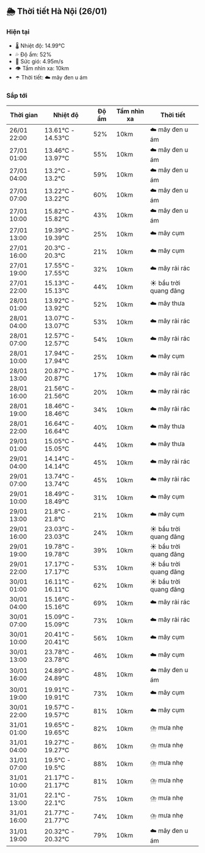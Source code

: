 ## 🌦️ Thời tiết Hà Nội (26/01)

### Hiện tại

- 🌡️ Nhiệt độ: 14.99℃
- 💦 Độ ẩm: 52%
- 💨 Sức gió: 4.95m/s
- 👁️ Tầm nhìn xa: 10km
- ☂️ Thời tiết: ☁️ mây đen u ám

### Sắp tới

| Thời gian | Nhiệt độ | Độ ẩm | Tầm nhìn xa | Thời tiết |
| --- | --- | --- | --- | --- |
| 26/01 22:00 | 13.61℃ - 14.53℃ | 52% | 10km | ☁️ mây đen u ám |
| 27/01 01:00 | 13.46℃ - 13.97℃ | 55% | 10km | ☁️ mây đen u ám |
| 27/01 04:00 | 13.2℃ - 13.2℃ | 59% | 10km | ☁️ mây đen u ám |
| 27/01 07:00 | 13.22℃ - 13.22℃ | 60% | 10km | ☁️ mây đen u ám |
| 27/01 10:00 | 15.82℃ - 15.82℃ | 43% | 10km | ☁️ mây đen u ám |
| 27/01 13:00 | 19.39℃ - 19.39℃ | 25% | 10km | ☁️ mây cụm |
| 27/01 16:00 | 20.3℃ - 20.3℃ | 21% | 10km | ☁️ mây cụm |
| 27/01 19:00 | 17.55℃ - 17.55℃ | 32% | 10km | ☁️ mây rải rác |
| 27/01 22:00 | 15.13℃ - 15.13℃ | 44% | 10km | ☀️ bầu trời quang đãng |
| 28/01 01:00 | 13.92℃ - 13.92℃ | 52% | 10km | ☁️ mây thưa |
| 28/01 04:00 | 13.07℃ - 13.07℃ | 53% | 10km | ☁️ mây rải rác |
| 28/01 07:00 | 12.57℃ - 12.57℃ | 54% | 10km | ☁️ mây rải rác |
| 28/01 10:00 | 17.94℃ - 17.94℃ | 25% | 10km | ☁️ mây cụm |
| 28/01 13:00 | 20.87℃ - 20.87℃ | 17% | 10km | ☁️ mây rải rác |
| 28/01 16:00 | 21.56℃ - 21.56℃ | 20% | 10km | ☁️ mây rải rác |
| 28/01 19:00 | 18.46℃ - 18.46℃ | 34% | 10km | ☁️ mây rải rác |
| 28/01 22:00 | 16.64℃ - 16.64℃ | 40% | 10km | ☁️ mây thưa |
| 29/01 01:00 | 15.05℃ - 15.05℃ | 44% | 10km | ☁️ mây thưa |
| 29/01 04:00 | 14.14℃ - 14.14℃ | 45% | 10km | ☁️ mây rải rác |
| 29/01 07:00 | 13.74℃ - 13.74℃ | 45% | 10km | ☁️ mây rải rác |
| 29/01 10:00 | 18.49℃ - 18.49℃ | 31% | 10km | ☁️ mây cụm |
| 29/01 13:00 | 21.8℃ - 21.8℃ | 21% | 10km | ☁️ mây cụm |
| 29/01 16:00 | 23.03℃ - 23.03℃ | 24% | 10km | ☀️ bầu trời quang đãng |
| 29/01 19:00 | 19.78℃ - 19.78℃ | 39% | 10km | ☀️ bầu trời quang đãng |
| 29/01 22:00 | 17.17℃ - 17.17℃ | 53% | 10km | ☀️ bầu trời quang đãng |
| 30/01 01:00 | 16.11℃ - 16.11℃ | 62% | 10km | ☀️ bầu trời quang đãng |
| 30/01 04:00 | 15.16℃ - 15.16℃ | 69% | 10km | ☁️ mây rải rác |
| 30/01 07:00 | 15.09℃ - 15.09℃ | 73% | 10km | ☁️ mây rải rác |
| 30/01 10:00 | 20.41℃ - 20.41℃ | 56% | 10km | ☁️ mây cụm |
| 30/01 13:00 | 23.78℃ - 23.78℃ | 46% | 10km | ☁️ mây cụm |
| 30/01 16:00 | 24.89℃ - 24.89℃ | 48% | 10km | ☁️ mây đen u ám |
| 30/01 19:00 | 19.91℃ - 19.91℃ | 73% | 10km | ☁️ mây cụm |
| 30/01 22:00 | 19.57℃ - 19.57℃ | 81% | 10km | ☁️ mây cụm |
| 31/01 01:00 | 19.65℃ - 19.65℃ | 82% | 10km | ⛈️ mưa nhẹ |
| 31/01 04:00 | 19.27℃ - 19.27℃ | 86% | 10km | ⛈️ mưa nhẹ |
| 31/01 07:00 | 19.5℃ - 19.5℃ | 88% | 10km | ⛈️ mưa nhẹ |
| 31/01 10:00 | 21.17℃ - 21.17℃ | 81% | 10km | ⛈️ mưa nhẹ |
| 31/01 13:00 | 22.1℃ - 22.1℃ | 75% | 10km | ⛈️ mưa nhẹ |
| 31/01 16:00 | 21.77℃ - 21.77℃ | 74% | 10km | ⛈️ mưa nhẹ |
| 31/01 19:00 | 20.32℃ - 20.32℃ | 79% | 10km | ☁️ mây đen u ám |
